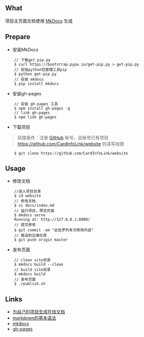 ## What

项目主页面文档使用 [MkDocs](http://www.mkdocs.org/) 生成

## Prepare

* 安装MkDocs
```
    // 下载get-pip.py
    $ curl https://bootstrap.pypa.io/get-pip.py > get-pip.py
    // 安装python包管理工具pip
    $ python get-pip.py
    // 安装 mkdocs
    $ pip install mkdocs
```

* 安装gh-pages
```
    // 安装 gh-pages 工具
    $ npm install gh-pages -g
    // link gh-pages
    $ npm link gh-pages
```

* 下载项目
> 前提条件：注册 [GitHub](https://github.com) 账号，且账号已有项目 https://github.com/CardInfoLink/website 的读写权限

  ```
      $ git clone https://github.com/CardInfoLink/website
  ```

## Usage

* 修改文档  
```
    //进入项目目录
    $ cd website
    // 修改文档
    $ vi docs/index.md
    // 运行项目，预览页面
    $ mkdocs serve
    Running at: http://127.0.0.1:8000/
    // 提交修改
    $ git commit -am "此处罗列本次修改内容"
    // 推送到云端仓库
    $ git push origin master
```

* 发布页面
```
    // clean site目录
    $ mkdocs build --clean
    // build site目录
    $ mkdocs build
    // 发布页面
    $ ./publish.sh
```

## Links
* [为自己的项目生成在线文档](https://phonechan.github.io/cil-share-conference-01/)
* [markdown的基本语法](https://cardinfolink.github.io/2016/11/10/markdown-grammar/)
* [mkdocs](http://www.mkdocs.org/)
* [gh-pages](https://www.npmjs.com/package/gh-pages)
